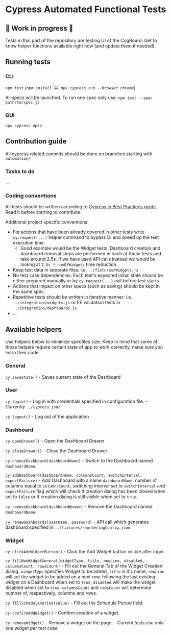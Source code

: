 # Cypress Automated Functional Tests
## :construction: Work in progress :construction:

Tests in this part of the repository are testing UI of the CogBoard. Get to know helper functions available right now (and update them if needed).

## Running tests
### CLI
`npm test` _(`npm install && npx cypress run --browser chrome`)_

All specs will be launched. To run one spec only use: `npm test --spec path/to/spec.js`
### GUI
`npx cypress open`

## Contribution guide

All cypress related commits should be done on branches starting with `automation/`
### Tasks to do
...

### Coding conventions
All tests should be written according to [Cypress.io Best Practices guide](https://docs.cypress.io/guides/references/best-practices.html "Best Practices | Cypress Documentation"). Read it before starting to contribute.

Additional project specific conventions:
* For actions that have been already covered in other tests write `cy.request(...)` helper command to bypass UI and speed up the test execution time
  * Good example would be the Widget tests. Dashboard creation and dashboard removal steps are performed in each of those tests and take around 2.5s. If we have used API calls instead we would be lookng at `2.5s * numOfWidgets` time reduction.
* Keep test data in separate files. i.e. `../fixtures/Widgets.js`
* No test case dependencies. Each test's expected initial state should be either prepared manually or by `cy.request(...)` call before test starts.
* Actions that impact on other specs (such as saving) should be kept in the same spec.
* Repetitive tests should be written in iterative manner: i.e. `../integration/widgets.js` or FE validation tests in `../integration/dashboards.js`
* ...

## Available helpers
Use helpers below to minimize specfiles size. Keep in mind that some of those helpers require certain state of app to work correctly, make sure you learn their code.
### General
`cy.saveState()` - Saves current state of the Dashboard

### User
`cy.login()` - Log in with credentials specified in configuration file. - _Currently  `../cypress.json`_

`cy.logout()` - Log out of the application

### Dashboard
`cy.openDrawer()` - Open the Dashboard Drawer

`cy.closeDrawer()` - Close the Dashboard Drawer.

`cy.chooseDashboard(dashboardName)` - Switch to the Dashboard named `dashboardName`.

`cy.addDashboard(dashboardName, columnsCount, switchInterval, expectFailure)` - Add Dashboard with a name `dashboardName`, number of columns equal to `columnsCount`, switching interval set to `switchInterval` and `expectFailure` flag which will check if creation dialog has been closed when set to `false` or if creation dialog is still visible when set to `true`.

`cy.removeDashboard(dashboardNname)` - Remove the Dashboard named `dashboardName`.

`cy.renewDashboards(username, password)` - API call which generates dashboard specified in `../fixtures/reorderingConfig.json`

### Widget
`cy.clickAddWidgetButton()` - Click the Add Widget button visible after login.

`cy.fillNewWidgetGeneral(widgetType, title, newLine, disabled, columnsCount, rowsCount)` - Fill out the General Tab of the Widget Creation dialog. `widgetType` specifies Widget to be added, `title` is it's name, `newLine` will set the widget to be added on a next row, following the last existing widget on a Dashboard when set to `true`, `disabled` will make the widget disabled when set to `true`. `columnsCount` and `rowsCount` will determine number of, respectively, columns and rows.

`cy.fillSchedulePeriod(value)` - Fill out the Schedule Period field.

`cy.confirmAddWidget()` - Confirm creation of a widget.

`cy.removeWidget()` - Remove a widget on the page. - _Current tests use only one widget per test case._